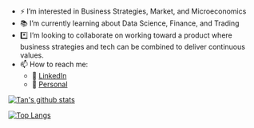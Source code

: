 
- ⚡ I’m interested in Business Strategies, Market, and Microeconomics   
- 📚 I’m currently learning about Data Science, Finance, and Trading
- *️⃣ I’m looking to collaborate on working toward a product where business strategies and tech can be combined
to deliver continuous values.
- 📫 How to reach me: 
  - :office: [LinkedIn](https://www.linkedin.com/in/tan-tran-ph-d-a3064665/)
  - :school: [Personal](https://sites.google.com/site/tmtran118/) 


[![Tan's github stats](https://github-readme-stats.vercel.app/api?username=tantran41&count_private=true&show_icons=true&theme=radical&hide_rank=false)](https://github.com/anuraghazra/github-readme-stats)

[![Top Langs](https://github-readme-stats.vercel.app/api/top-langs/?username=tantran41)](https://github.com/anuraghazra/github-readme-stats)

<!---
tantran41/tantran41 is a ✨ special ✨ repository because its `README.md` (this file) appears on your GitHub profile.
You can click the Preview link to take a look at your changes.
--->
